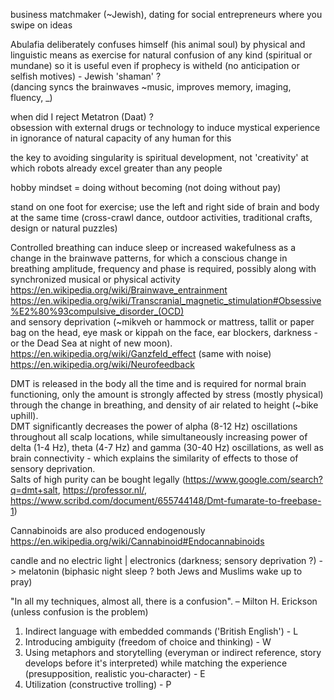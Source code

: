 business matchmaker (~Jewish), dating for social entrepreneurs where you swipe on ideas  
  
  
Abulafia deliberately confuses himself (his animal soul) by physical and linguistic means as exercise for natural confusion of any kind (spiritual or mundane) so it is useful even if prophecy is witheld (no anticipation or selfish motives) - Jewish 'shaman' ?  
(dancing syncs the brainwaves ~music, improves memory, imaging, fluency, _)  
  
when did I reject Metatron (Daat) ?  
obsession with external drugs or technology to induce mystical experience in ignorance of natural capacity of any human for this  
  
the key to avoiding singularity is spiritual development, not 'creativity' at which robots already excel greater than any people  
  
hobby mindset = doing without becoming (not doing without pay)  
  
  
stand on one foot for exercise; use the left and right side of brain and body at the same time (cross-crawl dance, outdoor activities, traditional crafts, design or natural puzzles)  
  
  
Controlled breathing can induce sleep or increased wakefulness as a change in the brainwave patterns, for which a conscious change in breathing amplitude, frequency and phase is required, possibly along with synchronized musical or physical activity  
https://en.wikipedia.org/wiki/Brainwave_entrainment  
https://en.wikipedia.org/wiki/Transcranial_magnetic_stimulation#Obsessive%E2%80%93compulsive_disorder_(OCD)  
and sensory deprivation (~mikveh or hammock or mattress, tallit or paper bag on the head, eye mask or kippah on the face, ear blockers, darkness - or the Dead Sea at night of new moon).  
https://en.wikipedia.org/wiki/Ganzfeld_effect (same with noise)  
https://en.wikipedia.org/wiki/Neurofeedback  
  
DMT is released in the body all the time and is required for normal brain functioning, only the amount is strongly affected by stress (mostly physical) through the change in breathing, and density of air related to height (~bike uphill).  
DMT significantly decreases the power of alpha (8-12 Hz) oscillations throughout all scalp locations, while simultaneously increasing power of delta (1-4 Hz), theta (4-7 Hz) and gamma (30-40 Hz) oscillations, as well as brain connectivity - which explains the similarity of effects to those of sensory deprivation.  
Salts of high purity can be bought legally (https://www.google.com/search?q=dmt+salt, https://professor.nl/, https://www.scribd.com/document/655744148/Dmt-fumarate-to-freebase-1)  
  
Cannabinoids are also produced endogenously  
https://en.wikipedia.org/wiki/Cannabinoid#Endocannabinoids  
  
candle and no electric light | electronics (darkness; sensory deprivation ?) -> melatonin (biphasic night sleep ? both Jews and Muslims wake up to pray)  
  
  
"In all my techniques, almost all, there is a confusion". – Milton H. Erickson
(unless confusion is the problem)

1. Indirect language with embedded commands ('British English') - L
2. Introducing ambiguity (freedom of choice and thinking) - W
3. Using metaphors and storytelling (everyman or indirect reference, story develops before it's interpreted) while matching the experience (presupposition, realistic you-character) - E
4. Utilization (constructive trolling) - P
